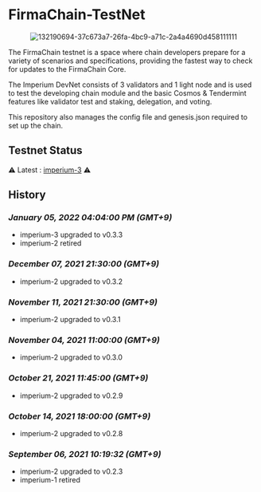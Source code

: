 # FirmaChain-TestNet


<center>

![132190694-37c673a7-26fa-4bc9-a71c-2a4a4690d458111111](https://user-images.githubusercontent.com/5277080/132265516-b6373d15-133c-41f3-a093-a93c34155c13.png) 

</center>

The FirmaChain testnet is a space where chain developers prepare for a variety of scenarios and specifications, providing the fastest way to check for updates to the FirmaChain Core.

The Imperium DevNet consists of 3 validators and 1 light node and is used to test the developing chain module and the basic Cosmos & Tendermint features like validator test and staking, delegation, and voting.

This repository also manages the config file and genesis.json required to set up the chain.


## Testnet Status

⚠️ Latest : [imperium-3](./imperium-3) ⚠️


## History


### *January 05, 2022 04:04:00 PM (GMT+9)*
- imperium-3 upgraded to v0.3.3
- imperium-2 retired

### *December 07, 2021 21:30:00 (GMT+9)*
- imperium-2 upgraded to v0.3.2

### *November 11, 2021 21:30:00 (GMT+9)*
- imperium-2 upgraded to v0.3.1

### *November 04, 2021 11:00:00 (GMT+9)*
- imperium-2 upgraded to v0.3.0

### *October 21, 2021 11:45:00 (GMT+9)*
- imperium-2 upgraded to v0.2.9

### *October 14, 2021 18:00:00 (GMT+9)*
- imperium-2 upgraded to v0.2.8

### *September 06, 2021 10:19:32 (GMT+9)*
- imperium-2 upgraded to v0.2.3
- imperium-1 retired


